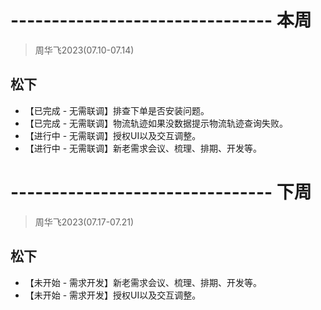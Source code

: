 # -------------------------------- 本周
> 周华飞2023(07.10-07.14)
## 松下
* 【已完成 - 无需联调】排查下单是否安装问题。
* 【已完成 - 无需联调】物流轨迹如果没数据提示物流轨迹查询失败。
* 【进行中 - 无需联调】授权UI以及交互调整。
* 【进行中 - 无需联调】新老需求会议、梳理、排期、开发等。

# -------------------------------- 下周
> 周华飞2023(07.17-07.21)
## 松下
* 【未开始 - 需求开发】新老需求会议、梳理、排期、开发等。
* 【未开始 - 需求开发】授权UI以及交互调整。
